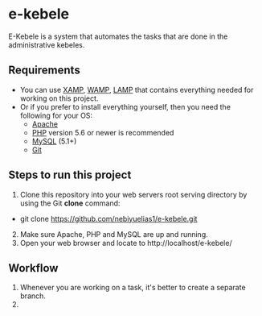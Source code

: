 # e-kebele
E-Kebele is a system that automates the tasks that are done in the administrative kebeles.

## Requirements
* You can use [XAMP](https://www.apachefriends.org/index.html), [WAMP](http://www.wampserver.com/en/), [LAMP](https://bitnami.com/stack/lamp/installer) that contains everything needed for working on this project.
* Or if you prefer to install everything yourself, then you need the following for your OS:
  - [Apache](https://httpd.apache.org/)
  - [PHP](https://www.php.net/) version 5.6 or newer is recommended
  - [MySQL](https://www.mysql.com/) (5.1+)
  - [Git](https://git-scm.com/)

## Steps to run this project
1. Clone this repository into your web servers root serving directory by using the Git **clone** command:
- git clone https://github.com/nebiyuelias1/e-kebele.git
2. Make sure Apache, PHP and MySQL are up and running.
3. Open your web browser and locate to http://localhost/e-kebele/

## Workflow
1. Whenever you are working on a task, it's better to create a separate branch.
2.


